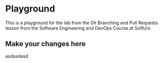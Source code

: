 # Playground
This is a playground for the lab from the Git Branching and Pull Requests lesson from the Software Engineering and DevOps Course at SoftUni.

## Make your changes here
asdasdasd
